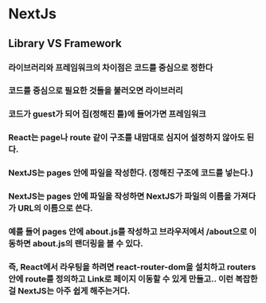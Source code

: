 # NextJs

## Library VS Framework

### 라이브러리와 프레임워크의 차이점은 코드를 중심으로 정한다

### 코드를 중심으로 필요한 것들을 불러오면 라이브러리

### 코드가 guest가 되어 집(정해진 틀)에 들어가면 프레임워크

### React는 page나 route 같이 구조를 내맘대로 심지어 설정하지 않아도 된다.

### NextJS는 pages 안에 파일을 작성한다. (정해진 구조에 코드를 넣는다.)

### NextJS는 pages 안에 파일을 작성하면 NextJS가 파일의 이름을 가져다가 URL의 이름으로 쓴다.

### 예를 들어 pages 안에 about.js를 작성하고 브라우저에서 /about으로 이동하면 about.js의 랜더링을 볼 수 있다.

### 즉, React에서 라우팅을 하려면 react-router-dom을 설치하고 routers 안에 route를 정의하고 Link로 페이지 이동할 수 있게 만들고.. 이런 복잡한걸 NextJS는 아주 쉽게 해주는거다.
